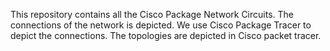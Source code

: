 This repository contains all the Cisco Package Network Circuits.
The connections of the network is depicted.
We use Cisco Package Tracer to depict the connections.
The topologies are depicted in Cisco packet tracer. 
